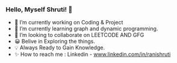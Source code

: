 ### Hello, Myself Shruti! 👋

- 🔭 I’m currently working on Coding & Project
- 🌱 I’m currently learning graph and dynamic programming.
- 👯 I’m looking to collaborate on LEETCODE AND GFG
- 😀 Belive in Exploring the things.
- 💡 Always Ready to Gain Knowledge.
- ✨ How to reach me : Linkedin - www.linkedin.com/in/ranishruti
 
